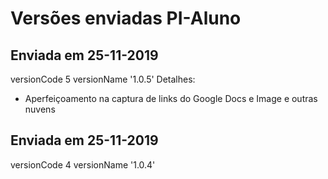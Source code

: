 
# Versões enviadas PI-Aluno


## Enviada em 25-11-2019
versionCode 5
versionName '1.0.5'
Detalhes:
- Aperfeiçoamento na captura de links do Google Docs e Image e outras nuvens


## Enviada em 25-11-2019
versionCode 4
versionName '1.0.4'
